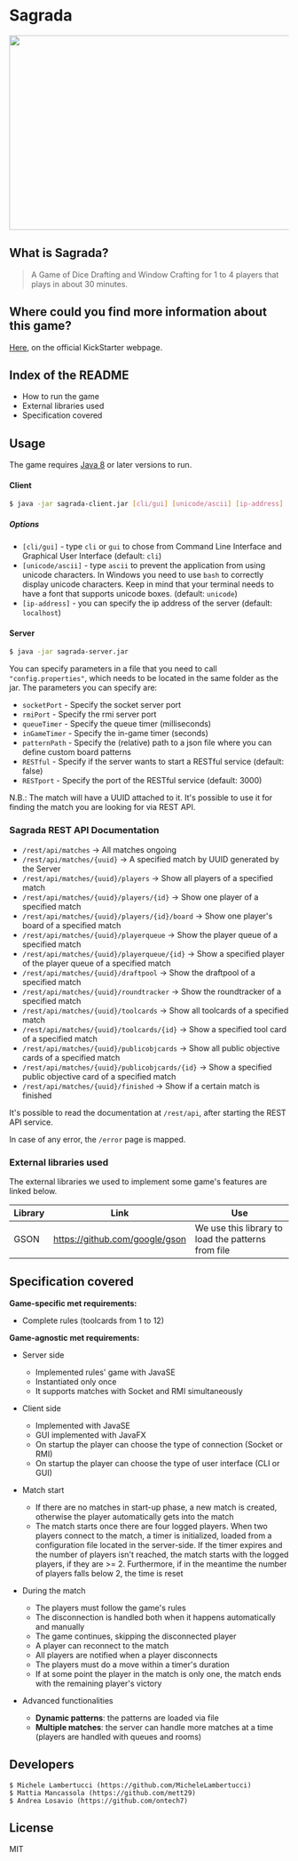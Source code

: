 # Sagrada

<img src="https://ksr-ugc.imgix.net/assets/013/393/383/88f9cae91e41ef71ac2b06fb2fa564de_original.jpg?crop=faces&w=1552&h=873&fit=crop&v=1473272732&auto=format&q=92&s=49635f0025d51f0ffe4d3b820b04c854" width="700" height="350"></img>

## What is Sagrada?
> A Game of Dice Drafting and Window Crafting for 1 to 4 players that plays in about 30 minutes.

## Where could you find more information about this game?
[Here], on the official KickStarter webpage.

## Index of the README

  - How to run the game
  - External libraries used
  - Specification covered

## Usage

The game requires [Java 8] or later versions to run.

#### Client

```sh
$ java -jar sagrada-client.jar [cli/gui] [unicode/ascii] [ip-address]
```

##### Options
- `[cli/gui]` - type `cli` or `gui` to chose from Command Line Interface and Graphical User Interface (default: `cli`)
- `[unicode/ascii]` - type `ascii` to prevent the application from using unicode characters. In Windows you need to use `bash` to correctly display unicode characters. Keep in mind that your terminal needs to have a font that supports unicode boxes. (default: `unicode`)
- `[ip-address]` - you can specify the ip address of the server (default: `localhost`)

#### Server
```sh
$ java -jar sagrada-server.jar
```
You can specify parameters in a file that you need to call `"config.properties"`, which needs to be located in the same folder as the jar.
The parameters you can specify are:
- `socketPort` - Specify the socket server port
- `rmiPort` - Specify the rmi server port
- `queueTimer` - Specify the queue timer (milliseconds)
- `inGameTimer` - Specify the in-game timer (seconds)
- `patternPath` - Specify the (relative) path to a json file where you can define custom board patterns
- `RESTful` - Specify if the server wants to start a RESTful service (default: false)
- `RESTport` - Specify the port of the RESTful service (default: 3000)

N.B.: The match will have a UUID attached to it. It's possible to use it for finding the match you are looking for via REST API.

### Sagrada REST API Documentation

- `/rest/api/matches` -> All matches ongoing
- `/rest/api/matches/{uuid}` -> A specified match by UUID generated by the Server
- `/rest/api/matches/{uuid}/players` -> Show all players of a specified match
- `/rest/api/matches/{uuid}/players/{id}` -> Show one player of a specified match
- `/rest/api/matches/{uuid}/players/{id}/board` -> Show one player's board of a specified match
- `/rest/api/matches/{uuid}/playerqueue` -> Show the player queue of a specified match
- `/rest/api/matches/{uuid}/playerqueue/{id}` -> Show a specified player of the player queue of a specified match
- `/rest/api/matches/{uuid}/draftpool` -> Show the draftpool of a specified match
- `/rest/api/matches/{uuid}/roundtracker` -> Show the roundtracker of a specified match
- `/rest/api/matches/{uuid}/toolcards` -> Show all toolcards of a specified match
- `/rest/api/matches/{uuid}/toolcards/{id}` -> Show a specified tool card of a specified match
- `/rest/api/matches/{uuid}/publicobjcards` -> Show all public objective cards of a specified match
- `/rest/api/matches/{uuid}/publicobjcards/{id}` -> Show a specified public objective card of a specified match
- `/rest/api/matches/{uuid}/finished` -> Show if a certain match is finished

It's possible to read the documentation at `/rest/api`, after starting the REST API service.

In case of any error, the `/error` page is mapped.

### External libraries used

The external libraries we used to implement some game's features are linked below.

| Library | Link | Use |
| ------ | ------ | ------ |
| GSON | https://github.com/google/gson | We use this library to load the patterns from file |

## Specification covered

**Game-specific met requirements:**

- Complete rules (toolcards from 1 to 12)

**Game-agnostic met requirements:**

- Server side
    - Implemented rules' game with JavaSE
    - Instantiated only once
    - It supports matches with Socket and RMI simultaneously
    
- Client side
    - Implemented with JavaSE
    - GUI implemented with JavaFX
    - On startup the player can choose the type of connection (Socket or RMI)
    - On startup the player can choose the type of user interface (CLI or GUI)

- Match start
    - If there are no matches in start-up phase, a new match is created, otherwise the player automatically gets into the match
    - The match starts once there are four logged players. When two players connect to the match, a timer is initialized, loaded from a configuration file located in the server-side. If the timer expires and the number of players isn't reached, the match starts with the logged players, if they are >= 2. Furthermore, if in the meantime the number of players falls below 2, the time is reset
    
- During the match
    - The players must follow the game's rules
    - The disconnection is handled both when it happens automatically and manually
    - The game continues, skipping the disconnected player
    - A player can reconnect to the match
    - All players are notified when a player disconnects
    - The players must do a move within a timer's duration
    - If at some point the player in the match is only one, the match ends with the remaining player's victory

- Advanced functionalities
    - **Dynamic patterns**: the patterns are loaded via file
    - **Multiple matches**: the server can handle more matches at a time (players are handled with queues and rooms)

Developers
----

```
$ Michele Lambertucci (https://github.com/MicheleLambertucci)
$ Mattia Mancassola (https://github.com/mett29)
$ Andrea Losavio (https://github.com/ontech7)
```

License
----

MIT

[//]: #

   [HERE]: <https://www.kickstarter.com/projects/floodgategames/sagrada-a-game-of-dice-drafting-and-window-craftin>
   [Java 8]: <https://www.java.com/it/download/>

